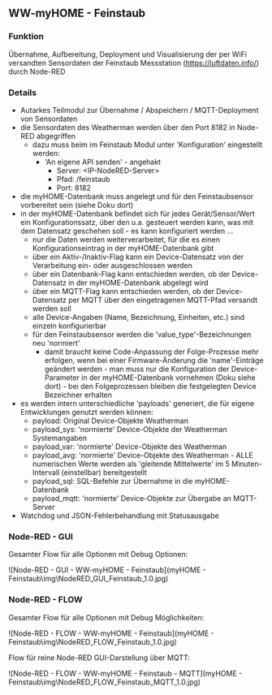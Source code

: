 ## WW-myHOME - Feinstaub

### Funktion
Übernahme, Aufbereitung, Deployment und Visualisierung der per WiFi versandten Sensordaten der Feinstaub Messstation (https://luftdaten.info/) durch Node-RED

### Details
- Autarkes Teilmodul zur Übernahme / Abspeichern / MQTT-Deployment von Sensordaten
- die Sensordaten des Weatherman werden über den Port 8182 in Node-RED abgegriffen
  - dazu muss beim im Feinstaub Modul unter 'Konfiguration' eingestellt werden:
    - 'An eigene API senden' - angehakt
      - Server: <IP-NodeRED-Server\>
      - Pfad: /feinstaub
      - Port: 8182
- die myHOME-Datenbank muss angelegt und für den Feinstaubsensor vorbereitet sein (siehe Doku dort)
- in der myHOME-Datenbank befindet sich für jedes Gerät/Sensor/Wert ein Konfigurationssatz, über den u.a. gesteuert werden kann, was mit dem Datensatz geschehen soll - es kann konfiguriert werden ...
  - nur die Daten werden weiterverarbeitet, für die es einen Konfigurationseintrag in der myHOME-Datenbank gibt
  - über ein Aktiv-/Inaktiv-Flag kann ein Device-Datensatz von der Verarbeitung ein- oder ausgeschlossen werden
  - über ein Datenbank-Flag kann entschieden werden, ob der Device-Datensatz in der myHOME-Datenbank abgelegt wird
  - über ein MQTT-Flag kann entschieden werden, ob der Device-Datensatz per MQTT über den eingetragenen MQTT-Pfad versandt werden soll
  - alle Device-Angaben (Name, Bezeichnung, Einheiten, etc.) sind einzeln konfigurierbar
  - für den Feinstaubsensor werden die 'value_type'-Bezeichnungen neu 'normiert'
    - damit braucht keine Code-Anpassung der Folge-Prozesse mehr erfolgen, wenn bei einer Firmware-Änderung die 'name'-Einträge geändert werden - man muss nur die Konfiguration der Device-Parameter in der myHOME-Datenbank vornehmen (Doku siehe dort) - bei den Folgeprozessen bleiben die festgelegten Device Bezeichner erhalten
- es werden intern unterschiedliche 'payloads' generiert, die für eigene Entwicklungen genutzt werden können:
  - payload: Original Device-Objekte Weatherman
  - payload_sys: 'normierte' Device-Objekte der Weatherman Systemangaben
  - payload_var: 'normierte' Device-Objekte des Weatherman
  - payload_avg: 'normierte' Device-Objekte des Weatherman - ALLE numerischen Werte werden als 'gleitende Mittelwerte' im 5 Minuten-Intervall (einstellbar) bereitgestellt
  - payload_sql: SQL-Befehle zur Übernahme in die myHOME-Datenbank
  - payload_mqtt: 'normierte' Device-Objekte zur Übergabe an MQTT-Server
- Watchdog und JSON-Fehlerbehandlung mit Statusausgabe

### Node-RED - GUI

Gesamter Flow für alle Optionen mit Debug Optionen:

![Node-RED - GUI -  WW-myHOME - Feinstaub](myHOME - Feinstaub\img\NodeRED_GUI_Feinstaub_1.0.jpg)

### Node-RED - FLOW

Gesamter Flow für alle Optionen mit Debug Möglichkeiten:

![Node-RED - FLOW -  WW-myHOME - Feinstaub](myHOME - Feinstaub\img\NodeRED_FLOW_Feinstaub_1.0.jpg)

Flow für reine Node-RED GUI-Darstellung über MQTT:

![Node-RED - FLOW -  WW-myHOME - Feinstaub - MQTT](myHOME - Feinstaub\img\NodeRED_FLOW_Feinstaub_MQTT_1.0.jpg)
